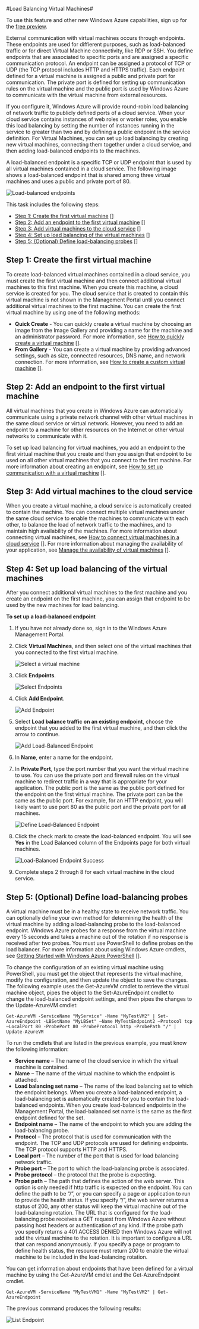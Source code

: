 #Load Balancing Virtual Machines#

To use this feature and other new Windows Azure capabilities, sign up for the [free preview](https://account.windowsazure.com/PreviewFeatures). 

External communication with virtual machines occurs through endpoints. These endpoints are used for diffierent purposes, such as load-balanced traffic or for direct Virtual Machine connectivity, like RDP or SSH. You define endpoints that are associated to specific ports and are assigned a specific communication protocol. An endpoint can be assigned a protocol of TCP or UDP (the TCP protocol includes HTTP and HTTPS traffic). Each endpoint defined for a virtual machine is assigned a public and private port for communication. The private port is defined for setting up communication rules on the virtual machine and the public port is used by Windows Azure to communicate with the virtual machine from external resources.

If you configure it, Windows Azure will provide round-robin load balancing of network traffic to publicly defined ports of a cloud service. When your cloud service contains instances of web roles or worker roles, you enable this load balancing by setting the number of instances running in the service to greater than two and by defining a public endpoint in the service definition. For Virtual Machines, you can set up load balancing by creating new virtual machines, connecting them together under a cloud service, and then adding load-balanced endpoints to the machines.

A load-balanced endpoint is a specific TCP or UDP endpoint that is used by all virtual machines contained in a cloud service. The following image shows a load-balanced endpoint that is shared among three virtual machines and uses a public and private port of 80.

![Load-balanced endpoints][Load-balanced endpoint]

This task includes the following steps:

- [Step 1: Create the first virtual machine] []
- [Step 2: Add an endpoint to the first virtual machine] []
- [Step 3: Add virtual machines to the cloud service] []
- [Step 4: Set up load balancing of the virtual machines] []
- [Step 5: (Optional) Define load-balancing probes] []

## <a id="firstmachine"> </a>Step 1: Create the first virtual machine ##

To create load-balanced virtual machines contained in a cloud service, you must create the first virtual machine and then connect additional virtual machines to this first machine. When you create this machine, a cloud service is created for you. The cloud service that is created to contain this virtual machine is not shown in the Management Portal until you connect additional virtual machines to the first machine. You can create the first virtual machine by using one of the following methods:

- **Quick Create** - You can quickly create a virtual machine by choosing an image from the Image Gallery and providing a name for the machine and an administrator password. For more information, see [How to quickly create a virtual machine] [].
- **From Gallery** - You can create a virtual machine by providing advanced settings, such as size, connected resources, DNS name, and network connection. For more information, see [How to create a custom virtual machine] [].

## <a id="addendpoint"> </a>Step 2: Add an endpoint to the first virtual machine ##

All virtual machines that you create in Windows Azure can automatically communicate using a private network channel with other virtual machines in the same cloud service or virtual network. However, you need to add an endpoint to a machine for other resources on the Internet or other virtual networks to communicate with it.

To set up load balancing for virtual machines, you add an endpoint to the first virtual machine that you create and then you assign that endpoint to be used on all other virtual machines that you connect to the first machine. For more information about creating an endpoint, see [How to set up communication with a virtual machine] [].

## <a id="addmachines"> </a>Step 3: Add virtual machines to the cloud service ##

When you create a virtual machine, a cloud service is automatically created to contain the machine. You can connect multiple virtual machines under the same cloud service to enable the machines to communicate with each other, to balance the load of network traffic to the machines, and to maintain high availability of the machines. For more information about connecting virtual machines, see [How to connect virtual machines in a cloud service] []. For more information about managing the availability of your application, see [Manage the availability of virtual machines] [].

## <a id="loadbalance"> </a>Step 4: Set up load balancing of the virtual machines ##

After you connect additional virtual machines to the first machine and you create an endpoint on the first machine, you can assign that endpoint to be used by the new machines for load balancing.

**To set up a load-balanced endpoint**

1. If you have not already done so, sign in to the Windows Azure Management Portal.

2. Click **Virtual Machines**, and then select one of the virtual machines that you connected to the first virtual machine.

	![Select a virtual machine][Select virtual machine]

3. Click **Endpoints**.

	![Select Endpoints][Select endpoints]

4. Click **Add Endpoint**.

	![Add Endpoint][Add endpoints]

5. Select **Load balance traffic on an existing endpoint**, choose the endpoint that you added to the first virtual machine, and then click the arrow to continue.

	![Add Load-Balanced Endpoint][Add lb endpoint]

6. In **Name**, enter a name for the endpoint.

7. In **Private Port**, type the port number that you want the virtual machine to use. You can use the private port and firewall rules on the virtual machine to redirect traffic in a way that is appropriate for your application. The public port is the same as the public port defined for the endpoint on the first virtual machine. The private port can be the same as the public port. For example, for an HTTP endpoint, you will likely want to use port 80 as the public port and the private port for all machines.

	![Define Load-Balanced Endpoint][Define endpoint]

8. Click the check mark to create the load-balanced endpoint. You will see **Yes** in the Load Balanced column of the Endpoints page for both virtual machines.

	![Load-Balanced Endpoint Success][Endpoint success]

9. Complete steps 2 through 8 for each virtual machine in the cloud service.

## <a id="lbprobes"> </a>Step 5: (Optional) Define load-balancing probes ##

A virtual machine must be in a healthy state to receive network traffic. You can optionally define your own method for determining the health of the virtual machine by adding a load-balancing probe to the load-balanced endpoint. Windows Azure probes for a response from the virtual machine every 15 seconds and takes a machine out of the rotation if no response is received after two probes. You must use PowerShell to define probes on the load balancer. For more information about using Windows Azure cmdlets, see [Getting Started with Windows Azure PowerShell] [].

To change the configuration of an existing virtual machine using PowerShell, you must get the object that represents the virtual machine, modify the configuration, and then update the object to save the changes. The following example uses the Get-AzureVM cmdlet to retrieve the virtual machine object, pipes the object to the Set-AzureEndpoint cmdlet to change the load-balanced endpoint settings, and then pipes the changes to the Update-AzureVM cmdlet:

	Get-AzureVM -ServiceName "MyService" -Name "MyTestVM2" | Set-AzureEndpoint -LBSetName "MyLBSet" –Name MyTestEndpoint2 –Protocol tcp –LocalPort 80 -ProbePort 80 -ProbeProtocol http -ProbePath "/" | Update-AzureVM

To run the cmdlets that are listed in the previous example, you must know the following information:

- **Service name** – The name of the cloud service in which the virtual machine is contained.
- **Name** – The name of the virtual machine to which the endpoint is attached.
- **Load balancing set name** – The name of the load balancing set to which the endpoint belongs. When you create a load-balanced endpoint, a load-balancing set is automatically created for you to contain the load-balanced endpoints. When you create load-balanced endpoints in the Management Portal, the load-balanced set name is the same as the first endpoint defined for the set.
- **Endpoint name** – The name of the endpoint to which you are adding the load-balancing probe.
- **Protocol** – The protocol that is used for communication with the endpoint. The TCP and UDP protocols are used for defining endpoints. The TCP protocol supports HTTP and HTTPS.
- **Local port** – The number of the port that is used for load balancing network traffic.
- **Probe port** – The port to which the load-balancing probe is associated.
- **Probe protocol** – the protocol that the probe is expecting.
- **Probe path** – The path that defines the action of the web server. This option is only needed if http traffic is expected on the endpoint. You can define the path to be “/”, or you can specify a page or application to run to provide the health status. If you specify “/”, the web server returns a status of 200, any other status will keep the virtual machine out of the load-balancing rotation. The URL that is configured for the load-balancing probe receives a GET request from Windows Azure without passing host headers or authentication of any kind. If the probe path you specify returns a 401 ACCESS DENIED then Windows Azure will not add the virtual machine to the rotation. It is important to configure a URL that can respond anonymously. If you specify a page or program to define health status, the resource must return 200 to enable the virtual machine to be included in the load-balancing rotation.

You can get information about endpoints that have been defined for a virtual machine by using the Get-AzureVM cmdlet and the Get-AzureEndpoint cmdlet.

	Get-AzureVM -ServiceName "MyTestVM1" -Name "MyTestVM2" | Get-AzureEndpoint

The previous command produces the following results:

![List Endpoint][List endpoint]

[Step 1: Create the first virtual machine]: #firstmachine
[Step 2: Add an endpoint to the first virtual machine]: #addendpoint
[Step 3: Add virtual machines to the cloud service]: #addmachines
[Step 4: Set up load balancing of the virtual machines]: #loadbalance
[Step 5: (Optional) Define load-balancing probes]: #lbprobes

[Load-balanced endpoint]:../media/loadbalancing.png
[Select virtual machine]:../media/selectvm.png
[Select endpoints]:../media/endpoints.png
[Add endpoints]:../media/addendpoint.png
[Add lb endpoint]:../media/addloadbalanceendpoint.png
[Define endpoint]:../media/endpointloadbalance.png
[Endpoint success]:../media/loadbalancedendpointsuccess.png
[List endpoint]:../media/listendpoints.png

[How to quickly create a virtual machine]:../../Windows/HowTo/howto-quick-create-vm.md
[Manage the availability of virtual machines]:../../Windows/CommonTasks/manage-vm-availability.md
[How to create a custom virtual machine]:../../Windows/HowTo/howto-custom-create-vm.md
[How to set up communication with a virtual machine]:../../Windows/HowTo/howto-setup-endpoints-vm.md
[How to connect virtual machines in a cloud service]:../../Windows/HowTo/howto-connect-vm-cloud-service.md
[Getting Started with Windows Azure PowerShell]:http://msdn.microsoft.com/en-us/library/jj156055.aspx